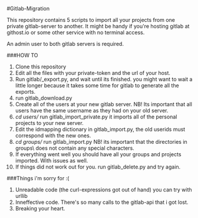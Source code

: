 #Gitlab-Migration


This repository contains 5 scripts to import all your projects from one private
gitlab-server to another. It might be handy if you're hosting gitlab at
githost.io or some other service with no terminal access.

An admin user to both gitlab servers is required.

###HOW TO

1. Clone this repository
2. Edit all the files with your private-token and the url of your host.
3. Run gitlab/_export.py, and wait until its finished.
   you might want to wait a little longer because it takes some time for gitlab
   to generate all the exports.
4. run gitlab\_download.py
5. Create all of the users at your new gitlab server. NB! Its important that
   all users have the same username as they had on your old server.
6. *cd users/*  run gitlab\_import\_private.py it imports all of the personal projects to your
   new server.
7. Edit the idmapping dictionary in gitlab\_import.py, the old userids must
   correspond with the new ones.
8. *cd groups/* run gitlab\_import.py NB! its important that the directories in
   groups\ does not contain any special characters.
9. If everything went well you should have all your groups and projects
   imported. With issues as well.
10. If things did not work out for you. run gitlab\_delete.py and try again.



###Things i'm sorry for :(

1. Unreadable code (the curl-expressions got out of hand) you can try with
   urllib
2. Inneffective code. There's so many calls to the gitlab-api that i got lost.
3. Breaking your heart.
